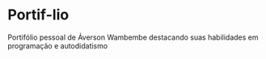 # Portif-lio
Portifólio pessoal de Áverson Wambembe destacando suas habilidades em programação  e autodidatismo 
